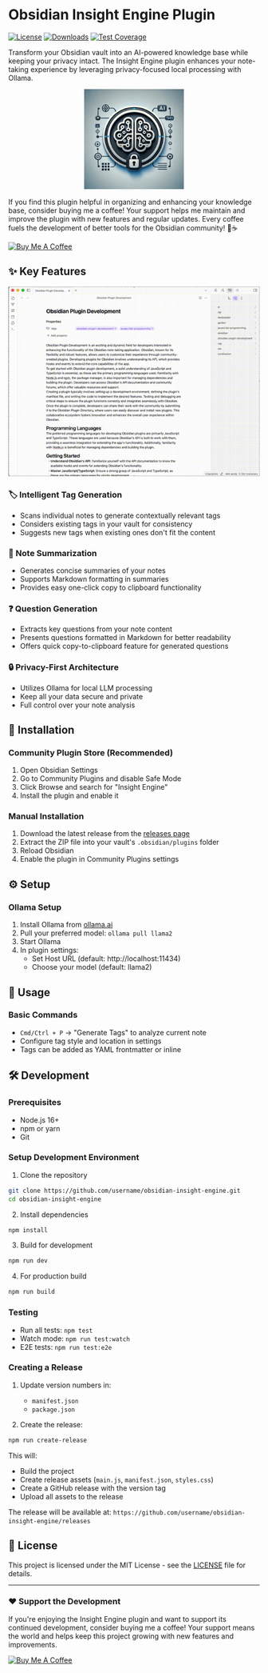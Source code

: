 # Obsidian Insight Engine Plugin

[![License](https://img.shields.io/github/license/vodaza36/obsidian-insight-engine)](LICENSE)
[![Downloads](https://img.shields.io/github/downloads/vodaza36/obsidian-insight-engine/total)](https://github.com/username/obsidian-insight-engine/releases)
[![Test Coverage](https://img.shields.io/badge/coverage-95%25-brightgreen)]()

Transform your Obsidian vault into an AI-powered knowledge base while keeping your privacy intact. The Insight Engine plugin enhances your note-taking experience by leveraging privacy-focused local processing with Ollama.

<p align="center">
  <img src="docs/logo.png" alt="Obsidian Insight Engine Logo" width="200"/>
</p>

If you find this plugin helpful in organizing and enhancing your knowledge base, consider buying me a coffee! Your support helps me maintain and improve the plugin with new features and regular updates. Every coffee fuels the development of better tools for the Obsidian community! 🚀☕️

[![Buy Me A Coffee](https://img.shields.io/badge/Buy%20Me%20A%20Coffee-orange?style=for-the-badge&logo=buy-me-a-coffee&logoColor=white)](https://www.buymeacoffee.com/vodaza36)

## ✨ Key Features

<p align="center">
  <img src="docs/obsidian-insight-engine-1.gif" alt="Obsidian Insight Engine Demo" width="800"/>
</p>

### 🏷️ Intelligent Tag Generation

- Scans individual notes to generate contextually relevant tags
- Considers existing tags in your vault for consistency
- Suggests new tags when existing ones don't fit the content

### 📝 Note Summarization

- Generates concise summaries of your notes
- Supports Markdown formatting in summaries
- Provides easy one-click copy to clipboard functionality

### ❓ Question Generation

- Extracts key questions from your note content
- Presents questions formatted in Markdown for better readability
- Offers quick copy-to-clipboard feature for generated questions

### 🔒 Privacy-First Architecture

- Utilizes Ollama for local LLM processing
- Keep all your data secure and private
- Full control over your note analysis

## 🚀 Installation

### Community Plugin Store (Recommended)

1. Open Obsidian Settings
2. Go to Community Plugins and disable Safe Mode
3. Click Browse and search for "Insight Engine"
4. Install the plugin and enable it

### Manual Installation

1. Download the latest release from the [releases page](https://github.com/username/obsidian-insight-engine/releases)
2. Extract the ZIP file into your vault's `.obsidian/plugins` folder
3. Reload Obsidian
4. Enable the plugin in Community Plugins settings

## ⚙️ Setup

### Ollama Setup

1. Install Ollama from [ollama.ai](https://ollama.ai)
2. Pull your preferred model: `ollama pull llama2`
3. Start Ollama
4. In plugin settings:
    - Set Host URL (default: http://localhost:11434)
    - Choose your model (default: llama2)

## 📖 Usage

### Basic Commands

- `Cmd/Ctrl + P` → "Generate Tags" to analyze current note
- Configure tag style and location in settings
- Tags can be added as YAML frontmatter or inline

## 🛠️ Development

### Prerequisites

- Node.js 16+
- npm or yarn
- Git

### Setup Development Environment

1. Clone the repository

```bash
git clone https://github.com/username/obsidian-insight-engine.git
cd obsidian-insight-engine
```

2. Install dependencies

```bash
npm install
```

3. Build for development

```bash
npm run dev
```

4. For production build

```bash
npm run build
```

### Testing

- Run all tests: `npm test`
- Watch mode: `npm run test:watch`
- E2E tests: `npm run test:e2e`

### Creating a Release

1. Update version numbers in:

    - `manifest.json`
    - `package.json`

2. Create the release:

```bash
npm run create-release
```

This will:

- Build the project
- Create release assets (`main.js`, `manifest.json`, `styles.css`)
- Create a GitHub release with the version tag
- Upload all assets to the release

The release will be available at: `https://github.com/username/obsidian-insight-engine/releases`

## 📄 License

This project is licensed under the MIT License - see the [LICENSE](LICENSE) file for details.

---

### ❤️ Support the Development

If you're enjoying the Insight Engine plugin and want to support its continued development, consider buying me a coffee! Your support means the world and helps keep this project growing with new features and improvements.

[![Buy Me A Coffee](https://img.shields.io/badge/Buy%20Me%20A%20Coffee-orange?style=for-the-badge&logo=buy-me-a-coffee&logoColor=white)](https://www.buymeacoffee.com/vodaza36)
